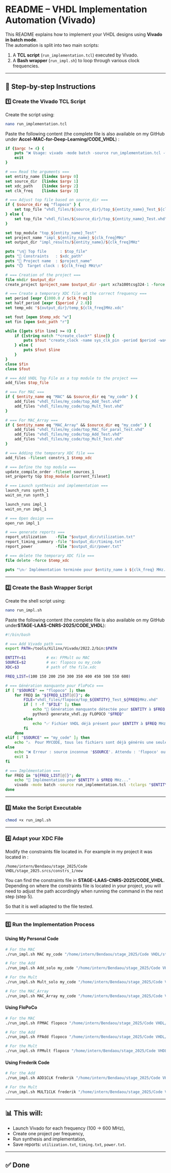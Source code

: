 # README – VHDL Implementation Automation (Vivado)

This README explains how to implement your VHDL designs using **Vivado in batch mode**.  
The automation is split into two main scripts:

1. A **TCL script** (`run_implementation.tcl`) executed by Vivado.  
2. A **Bash wrapper** (`run_impl.sh`) to loop through various clock frequencies.  

---

## 🧾 Step-by-step Instructions

### 1️⃣ Create the Vivado TCL Script

Create the script using:
```bash
nano run_implementation.tcl
```

Paste the following content (the complete file is also available on my GitHub under **Accel-MAC-for-Deep-Learning/CODE_VHDL**) :
```tcl
if {$argc != 4} {
    puts "❌ Usage: vivado -mode batch -source run_implementation.tcl -tclargs ENTITY_NAME SOURCE_DIR XDC_PATH CLOCK_FREQ"
    exit
}

# === Read the arguments ===
set entity_name [lindex $argv 0]
set source_dir  [lindex $argv 1]
set xdc_path    [lindex $argv 2]
set clk_freq    [lindex $argv 3]

# === Adjust top file based on source_dir ===
if { $source_dir eq "flopoco" } {
    set top_file "vhdl_files/${source_dir}/top_${entity_name}_Test_${clk_freq}MHz.vhd"
} else {
    set top_file "vhdl_files/${source_dir}/top_${entity_name}_Test.vhd"
}

set top_module "top_${entity_name}_Test"
set project_name "impl_${entity_name}_${clk_freq}MHz"
set output_dir "impl_results/${entity_name}/${clk_freq}MHz"

puts "\n🔎 Top file      : $top_file"
puts "📎 Constraints   : $xdc_path"
puts "📁 Project name  : $project_name"
puts "⏱️  Target clock : ${clk_freq} MHz\n"

# === Creation of the project ===
file mkdir $output_dir
create_project $project_name $output_dir -part xc7a100tcsg324-1 -force

# === Create a temporary XDC file at the correct frequency ===
set period [expr {1000.0 / $clk_freq}]
set half_period [expr {$period / 2.0}]
set temp_xdc "${output_dir}/temp_${clk_freq}MHz.xdc"

set fout [open $temp_xdc "w"]
set fin [open $xdc_path "r"]

while {[gets $fin line] >= 0} {
    if {[string match "*create_clock*" $line]} {
        puts $fout "create_clock -name sys_clk_pin -period $period -waveform {0 $half_period} \[get_ports clk\]"
    } else {
        puts $fout $line
    }
}
close $fin
close $fout

# === Add VHDL Top File as a top module to the project ===
add_files $top_file

# === For MAC ===
if { $entity_name eq "MAC" && $source_dir eq "my_code" } {
    add_files "vhdl_files/my_code/top_Add_Test.vhd"
    add_files "vhdl_files/my_code/top_Mult_Test.vhd"
}

# === For MAC_Array ===
if { $entity_name eq "MAC_Array" && $source_dir eq "my_code" } {
    add_files "vhdl_files/my_code/top_MAC_for_paral_Test.vhd"
    add_files "vhdl_files/my_code/top_Add_Test.vhd"
    add_files "vhdl_files/my_code/top_Mult_Test.vhd"
}

# === Adding the temporary XDC file ===
add_files -fileset constrs_1 $temp_xdc

# === Define the top module ===
update_compile_order -fileset sources_1
set_property top $top_module [current_fileset]

# === Launch synthesis and implementation ===
launch_runs synth_1
wait_on_run synth_1

launch_runs impl_1
wait_on_run impl_1

# === Open design ===
open_run impl_1

# === generate reports ===
report_utilization    -file "$output_dir/utilization.txt"
report_timing_summary -file "$output_dir/timing.txt"
report_power          -file "$output_dir/power.txt"

# === delete the temporary XDC file ===
file delete -force $temp_xdc

puts "\n✅ Implémentation terminée pour $entity_name à ${clk_freq} MHz."
```

---

### 2️⃣ Create the Bash Wrapper Script

Create the shell script using:
```bash
nano run_impl.sh
```

Paste the following content (the complete file is also available on my GitHub under**STAGE-LAAS-CNRS-2025/CODE_VHDL**):
```bash
#!/bin/bash

# === Add Vivado path ===
export PATH=/tools/Xilinx/Vivado/2022.2/bin:$PATH

ENTITY=$1         # ex: FPMult ou MAC
SOURCE=$2         # ex: flopoco ou my_code
XDC=$3            # path of the file.xdc

FREQ_LIST=(100 150 200 250 300 350 400 450 500 550 600)

# === Génération manquante pour FloPoCo ===
if [ "$SOURCE" == "flopoco" ]; then
    for FREQ in "${FREQ_LIST[@]}"; do
        FILE="vhdl_files/flopoco/top_${ENTITY}_Test_${FREQ}MHz.vhd"
        if [ ! -f "$FILE" ]; then
            echo "🔁 Génération manquante détectée pour $ENTITY à $FREQ MHz..."
            python3 generate_vhdl.py FLOPOCO "$FREQ"
        else
            echo "✅ Fichier VHDL déjà présent pour $ENTITY à $FREQ MHz"
        fi
    done
elif [ "$SOURCE" == "my_code" ]; then
    echo "⚠️  Pour MYCODE, tous les fichiers sont déjà générés une seule fois."
else
    echo "❌ Erreur : source inconnue '$SOURCE'. Attendu : 'flopoco' ou 'my_code'."
    exit 1
fi

# === Implémentation ===
for FREQ in "${FREQ_LIST[@]}"; do
    echo "🚧 Implémentation pour $ENTITY à $FREQ MHz..."
    vivado -mode batch -source run_implementation.tcl -tclargs "$ENTITY" "$SOURCE" "$XDC" "$FREQ"
done
```

---

### 3️⃣ Make the Script Executable

```bash
chmod +x run_impl.sh
```

---

### 4️⃣ Adapt your XDC File

Modify the constraints file located in. For example in my project it was located in : 

```
/home/intern/Bendaou/stage_2025/Code VHDL/stage_2025.srcs/constrs_1/new
```
You can find the constraints file in **STAGE-LAAS-CNRS-2025/CODE_VHDL**. Depending on where the constraints file is located in your project, you will need to adjust the path accordingly when running the command in the next step (step 5).

So that it is well adapted to the file tested.

---

### 5️⃣ Run the Implementation Process

#### Using My Personal Code
```bash
# For the MAC
./run_impl.sh MAC my_code "/home/intern/Bendaou/stage_2025/Code VHDL/stage_2025.srcs/constrs_1/new/contraintes.xdc"

# For the Add
./run_impl.sh Add_solo my_code "/home/intern/Bendaou/stage_2025/Code VHDL/stage_2025.srcs/constrs_1/new/contraintes.xdc"

# For the Mult
./run_impl.sh Mult_solo my_code "/home/intern/Bendaou/stage_2025/Code VHDL/stage_2025.srcs/constrs_1/new/contraintes.xdc"

# For the MAC_Array
./run_impl.sh MAC_Array my_code "/home/intern/Bendaou/stage_2025/Code VHDL/stage_2025.srcs/constrs_1/new/contraintes.xdc"
```

#### Using FloPoCo
```bash
# For the MAC
./run_impl.sh FPMAC flopoco "/home/intern/Bendaou/stage_2025/Code VHDL/stage_2025.srcs/constrs_1/new/contraintes.xdc"

# For the Add
./run_impl.sh FPAdd flopoco "/home/intern/Bendaou/stage_2025/Code VHDL/stage_2025.srcs/constrs_1/new/contraintes.xdc"

# For the Mult
./run_impl.sh FPMult flopoco "/home/intern/Bendaou/stage_2025/Code VHDL/stage_2025.srcs/constrs_1/new/contraintes.xdc"
```

#### Using Frederik Code
```bash
# For the Add
./run_impl.sh ADD1CLK frederik "/home/intern/Bendaou/stage_2025/Code VHDL/stage_2025.srcs/constrs_1/new/contraintes.xdc"

# For the Mult
./run_impl.sh MULT1CLK frederik "/home/intern/Bendaou/stage_2025/Code VHDL/stage_2025.srcs/constrs_1/new/contraintes.xdc"
```

---

## 📊 This will:
- Launch Vivado for each frequency (100 → 600 MHz),  
- Create one project per frequency,  
- Run synthesis and implementation,  
- Save reports: `utilization.txt`, `timing.txt`, `power.txt`.  

---

## ✅ Done
